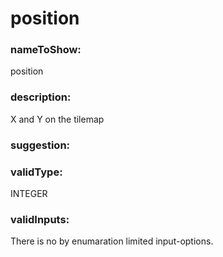 

# position



    


### nameToShow:
    
position    


### description:
    
X and Y on the tilemap    


### suggestion:
    
    


### validType:
    
INTEGER    


### validInputs:
    
There is no by enumaration limited input-options.  


